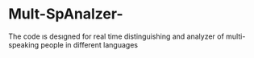 # Mult-SpAnalzer-
The code ıs desıgned for real time distinguishing and analyzer of multi-speaking people in different languages 
